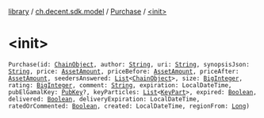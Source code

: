 [library](../../index.md) / [ch.decent.sdk.model](../index.md) / [Purchase](index.md) / [&lt;init&gt;](./-init-.md)

# &lt;init&gt;

`Purchase(id: `[`ChainObject`](../-chain-object/index.md)`, author: `[`String`](https://kotlinlang.org/api/latest/jvm/stdlib/kotlin/-string/index.html)`, uri: `[`String`](https://kotlinlang.org/api/latest/jvm/stdlib/kotlin/-string/index.html)`, synopsisJson: `[`String`](https://kotlinlang.org/api/latest/jvm/stdlib/kotlin/-string/index.html)`, price: `[`AssetAmount`](../-asset-amount/index.md)`, priceBefore: `[`AssetAmount`](../-asset-amount/index.md)`, priceAfter: `[`AssetAmount`](../-asset-amount/index.md)`, seedersAnswered: `[`List`](https://kotlinlang.org/api/latest/jvm/stdlib/kotlin.collections/-list/index.html)`<`[`ChainObject`](../-chain-object/index.md)`>, size: `[`BigInteger`](http://docs.oracle.com/javase/6/docs/api/java/math/BigInteger.html)`, rating: `[`BigInteger`](http://docs.oracle.com/javase/6/docs/api/java/math/BigInteger.html)`, comment: `[`String`](https://kotlinlang.org/api/latest/jvm/stdlib/kotlin/-string/index.html)`, expiration: LocalDateTime, pubElGamalKey: `[`PubKey`](../-pub-key/index.md)`?, keyParticles: `[`List`](https://kotlinlang.org/api/latest/jvm/stdlib/kotlin.collections/-list/index.html)`<`[`KeyPart`](../-key-part/index.md)`>, expired: `[`Boolean`](https://kotlinlang.org/api/latest/jvm/stdlib/kotlin/-boolean/index.html)`, delivered: `[`Boolean`](https://kotlinlang.org/api/latest/jvm/stdlib/kotlin/-boolean/index.html)`, deliveryExpiration: LocalDateTime, ratedOrCommented: `[`Boolean`](https://kotlinlang.org/api/latest/jvm/stdlib/kotlin/-boolean/index.html)`, created: LocalDateTime, regionFrom: `[`Long`](https://kotlinlang.org/api/latest/jvm/stdlib/kotlin/-long/index.html)`)`